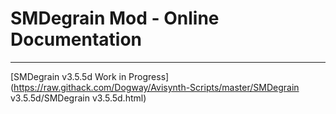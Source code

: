 # SMDegrain Mod - Online Documentation

------

[SMDegrain v3.5.5d Work in Progress](https://raw.githack.com/Dogway/Avisynth-Scripts/master/SMDegrain v3.5.5d/SMDegrain v3.5.5d.html)